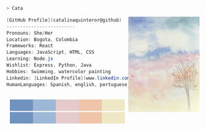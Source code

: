 ```zsh
> Cata
```

<img align="right" src="https://github.com/catalinaquinteror/catalinaquinteror/blob/main/cielo.png" alt="Watercolor Sky" width="186" height="250" />
<!-- <img align="right" src="https://github.com/catalinaquinteror/catalinaquinteror/blob/main/gatinho-gato.png" alt="gatinho" width="320" /> -->

```csharp
[GitHub Profile](catalinaquinteror@github)
-------------------------
Pronouns: She/Her
Location: Bogota, Colombia
Frameworks: React
Languages: JavaScript, HTML, CSS
Learning: Node.js
Wishlist: Express, Python, Java
Hobbies: Swimming, watercolor painting
Linkedin: [LinkedIn Profile](www.linkedin.com/in/catalinaquinteror)
HumanLanguages: Spanish, english, portuguese, also some german and french
```

<p align="center">
  &nbsp; &nbsp; &nbsp; &nbsp; &nbsp;
  <img alt="watercolor palette" src="https://github.com/catalinaquinteror/catalinaquinteror/blob/main/paleta.jpg" width="300" height="30" /><img alt="watercolor palette" src="https://github.com/catalinaquinteror/catalinaquinteror/blob/main/paleta.jpg" width="300" height="30" />

